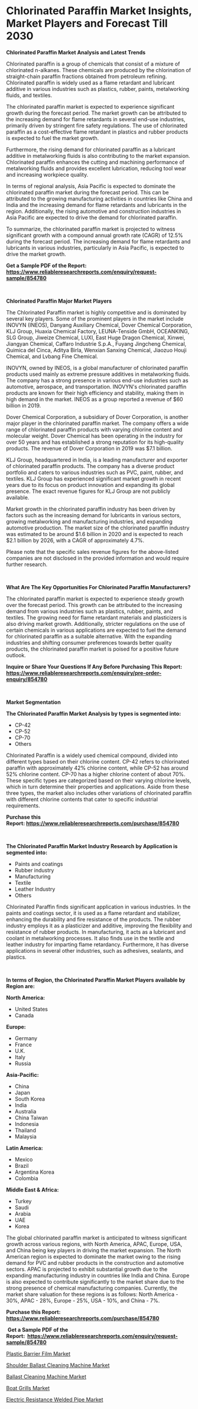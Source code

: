 <p><h1>Chlorinated Paraffin Market Insights, Market Players and Forecast Till 2030</h1></p><p><strong>Chlorinated Paraffin Market Analysis and Latest Trends</strong></p>
<p><p>Chlorinated paraffin is a group of chemicals that consist of a mixture of chlorinated n-alkanes. These chemicals are produced by the chlorination of straight-chain paraffin fractions obtained from petroleum refining. Chlorinated paraffin is widely used as a flame retardant and lubricant additive in various industries such as plastics, rubber, paints, metalworking fluids, and textiles.</p><p>The chlorinated paraffin market is expected to experience significant growth during the forecast period. The market growth can be attributed to the increasing demand for flame retardants in several end-use industries, primarily driven by stringent fire safety regulations. The use of chlorinated paraffin as a cost-effective flame retardant in plastics and rubber products is expected to fuel the market growth.</p><p>Furthermore, the rising demand for chlorinated paraffin as a lubricant additive in metalworking fluids is also contributing to the market expansion. Chlorinated paraffin enhances the cutting and machining performance of metalworking fluids and provides excellent lubrication, reducing tool wear and increasing workpiece quality.</p><p>In terms of regional analysis, Asia Pacific is expected to dominate the chlorinated paraffin market during the forecast period. This can be attributed to the growing manufacturing activities in countries like China and India and the increasing demand for flame retardants and lubricants in the region. Additionally, the rising automotive and construction industries in Asia Pacific are expected to drive the demand for chlorinated paraffin.</p><p>To summarize, the chlorinated paraffin market is projected to witness significant growth with a compound annual growth rate (CAGR) of 12.5% during the forecast period. The increasing demand for flame retardants and lubricants in various industries, particularly in Asia Pacific, is expected to drive the market growth.</p></p>
<p><strong>Get a Sample PDF of the Report:&nbsp; <a href="https://www.reliableresearchreports.com/enquiry/request-sample/854780">https://www.reliableresearchreports.com/enquiry/request-sample/854780</a></strong></p>
<p>&nbsp;</p>
<p><strong>Chlorinated Paraffin Major Market Players</strong></p>
<p><p>The Chlorinated Paraffin market is highly competitive and is dominated by several key players. Some of the prominent players in the market include INOVYN (INEOS), Danyang Auxiliary Chemical, Dover Chemical Corporation, KLJ Group, Huaxia Chemical Factory, LEUNA-Tenside GmbH, OCEANKING, SLG Group, Jiweize Chemical, LUXI, East Huge Dragon Chemical, Xinwei, Jiangyan Chemical, Caffaro Industrie S.p.A., Fuyang Jingcheng Chemical, Quimica del Cinca, Aditya Birla, Wenxian Sanxing Chemical, Jiaozuo Houji Chemical, and Lvbang Fine Chemical.</p><p>INOVYN, owned by INEOS, is a global manufacturer of chlorinated paraffin products used mainly as extreme pressure additives in metalworking fluids. The company has a strong presence in various end-use industries such as automotive, aerospace, and transportation. INOVYN's chlorinated paraffin products are known for their high efficiency and stability, making them in high demand in the market. INEOS as a group reported a revenue of $60 billion in 2019.</p><p>Dover Chemical Corporation, a subsidiary of Dover Corporation, is another major player in the chlorinated paraffin market. The company offers a wide range of chlorinated paraffin products with varying chlorine content and molecular weight. Dover Chemical has been operating in the industry for over 50 years and has established a strong reputation for its high-quality products. The revenue of Dover Corporation in 2019 was $7.1 billion.</p><p>KLJ Group, headquartered in India, is a leading manufacturer and exporter of chlorinated paraffin products. The company has a diverse product portfolio and caters to various industries such as PVC, paint, rubber, and textiles. KLJ Group has experienced significant market growth in recent years due to its focus on product innovation and expanding its global presence. The exact revenue figures for KLJ Group are not publicly available.</p><p>Market growth in the chlorinated paraffin industry has been driven by factors such as the increasing demand for lubricants in various sectors, growing metalworking and manufacturing industries, and expanding automotive production. The market size of the chlorinated paraffin industry was estimated to be around $1.6 billion in 2020 and is expected to reach $2.1 billion by 2026, with a CAGR of approximately 4.7%.</p><p>Please note that the specific sales revenue figures for the above-listed companies are not disclosed in the provided information and would require further research.</p></p>
<p>&nbsp;</p>
<p><strong>What Are The Key Opportunities For Chlorinated Paraffin Manufacturers?</strong></p>
<p><p>The chlorinated paraffin market is expected to experience steady growth over the forecast period. This growth can be attributed to the increasing demand from various industries such as plastics, rubber, paints, and textiles. The growing need for flame retardant materials and plasticizers is also driving market growth. Additionally, stricter regulations on the use of certain chemicals in various applications are expected to fuel the demand for chlorinated paraffin as a suitable alternative. With the expanding industries and shifting consumer preferences towards better quality products, the chlorinated paraffin market is poised for a positive future outlook.</p></p>
<p><strong>Inquire or Share Your Questions If Any Before Purchasing This Report: <a href="https://www.reliableresearchreports.com/enquiry/pre-order-enquiry/854780">https://www.reliableresearchreports.com/enquiry/pre-order-enquiry/854780</a></strong></p>
<p>&nbsp;</p>
<p><strong>Market Segmentation</strong></p>
<p><strong>The Chlorinated Paraffin Market Analysis by types is segmented into:</strong></p>
<p><ul><li>CP-42</li><li>CP-52</li><li>CP-70</li><li>Others</li></ul></p>
<p><p>Chlorinated Paraffin is a widely used chemical compound, divided into different types based on their chlorine content. CP-42 refers to chlorinated paraffin with approximately 42% chlorine content, while CP-52 has around 52% chlorine content. CP-70 has a higher chlorine content of about 70%. These specific types are categorized based on their varying chlorine levels, which in turn determine their properties and applications. Aside from these three types, the market also includes other variations of chlorinated paraffin with different chlorine contents that cater to specific industrial requirements.</p></p>
<p><strong>Purchase this Report:&nbsp;<a href="https://www.reliableresearchreports.com/purchase/854780">https://www.reliableresearchreports.com/purchase/854780</a></strong></p>
<p>&nbsp;</p>
<p><strong>The Chlorinated Paraffin Market Industry Research by Application is segmented into:</strong></p>
<p><ul><li>Paints and coatings</li><li>Rubber industry</li><li>Manufacturing</li><li>Textile</li><li>Leather Industry</li><li>Others</li></ul></p>
<p><p>Chlorinated Paraffin finds significant application in various industries. In the paints and coatings sector, it is used as a flame retardant and stabilizer, enhancing the durability and fire resistance of the products. The rubber industry employs it as a plasticizer and additive, improving the flexibility and resistance of rubber products. In manufacturing, it acts as a lubricant and coolant in metalworking processes. It also finds use in the textile and leather industry for imparting flame retardancy. Furthermore, it has diverse applications in several other industries, such as adhesives, sealants, and plastics.</p></p>
<p>&nbsp;</p>
<p><strong>In terms of Region, the Chlorinated Paraffin Market Players available by Region are:</strong></p>
<p>
    <p> <strong> North America: </strong>
        <ul>
            <li>United States</li>
            <li>Canada</li>
        </ul>
        </p> 
    <p> <strong> Europe: </strong>
        <ul>
            <li>Germany</li>
            <li>France</li>
            <li>U.K.</li>
            <li>Italy</li>
            <li>Russia</li>
        </ul>
        </p> 
    <p> <strong> Asia-Pacific: </strong>
        <ul>
            <li>China</li>
            <li>Japan</li>
            <li>South Korea</li>
            <li>India</li>
            <li>Australia</li>
            <li>China Taiwan</li>
            <li>Indonesia</li>
            <li>Thailand</li>
            <li>Malaysia</li>
        </ul>
        </p> 
    <p> <strong> Latin America: </strong>
        <ul>
            <li>Mexico</li>
            <li>Brazil</li>
            <li>Argentina Korea</li>
            <li>Colombia</li>
        </ul>
        </p> 
    <p> <strong> Middle East & Africa: </strong>
        <ul>
            <li>Turkey</li>
            <li>Saudi</li>
            <li>Arabia</li>
            <li>UAE</li>
            <li>Korea</li>
        </ul>
    </p>
    </p>
<p><p>The global chlorinated paraffin market is anticipated to witness significant growth across various regions, with North America, APAC, Europe, USA, and China being key players in driving the market expansion. The North American region is expected to dominate the market owing to the rising demand for PVC and rubber products in the construction and automotive sectors. APAC is projected to exhibit substantial growth due to the expanding manufacturing industry in countries like India and China. Europe is also expected to contribute significantly to the market share due to the strong presence of chemical manufacturing companies. Currently, the market share valuation for these regions is as follows: North America - 30%, APAC - 28%, Europe - 25%, USA - 10%, and China - 7%.</p></p>
<p><strong>Purchase this Report: <a href="https://www.reliableresearchreports.com/purchase/854780">https://www.reliableresearchreports.com/purchase/854780</a></strong></p>
<p>&nbsp;<strong>Get a Sample PDF of the Report:&nbsp;&nbsp;<a href="https://www.reliableresearchreports.com/enquiry/request-sample/854780">https://www.reliableresearchreports.com/enquiry/request-sample/854780</a></strong></p>
<p><strong></strong></p>
<p><p><a href="https://github.com/ruslanpoljakovrd177/Market-Research-Report-List-1/blob/main/plastic-barrier-film-market.md">Plastic Barrier Film Market</a></p><p><a href="https://medium.com/@clayreinger/shoulder-ballast-cleaning-machine-market-competitive-analysis-market-trends-and-forecast-to-2030-30a39b8aa3ed">Shoulder Ballast Cleaning Machine Market</a></p><p><a href="https://medium.com/@sylvanfahey/ballast-cleaning-machine-market-analysis-its-cagr-market-segmentation-and-global-industry-aba2db907adc">Ballast Cleaning Machine Market</a></p><p><a href="https://medium.com/@soloncarter2662/boat-grills-market-analysis-its-cagr-market-segmentation-and-global-industry-overview-7b0961252ac0">Boat Grills Market</a></p><p><a href="https://github.com/gulaimolin/Market-Research-Report-List-1/blob/main/electric-resistance-welded-pipe-market.md">Electric Resistance Welded Pipe Market</a></p></p>
